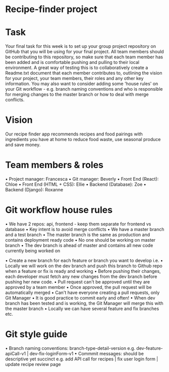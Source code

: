 # Recipe-finder project

# Task
Your final task for this week is to set up your group project repository on GitHub that you will be using for your final project. All team members should be contributing to this repository, so make sure that each team member has been added and is comfortable pushing and pulling to their local environment. A great way of testing this is to collaboratively create a Readme.txt document that each member contributes to, outlining the vision for your project, your team members, their roles and any other key information. You may also want to consider adding some 'house rules' on your Git workflow - e.g. branch naming conventions and who is responsible for merging changes to the master branch or how to deal with merge conflicts.

# Vision
Our recipe finder app recommends recipes and food pairings with ingredients you have at home to reduce food waste, use seasonal produce and save money.

# Team members & roles
  • Project manager: Francesca
  • Git manager: Beverly
  • Front End (React): Chloe
  • Front End (HTML + CSS): Ellie
  • Backend (Database): Zoe
  • Backend (Django): Roxanne

# Git workflow house rules
  • We have 2 repos: api, frontend - keep them separate for  frontend vs database
  • Key intent is to avoid merge conflicts
  • We have a master branch and a test branch
  • The master branch is the same as production and contains deployment ready code
  • No one should be working on master branch
  • The dev branch is ahead of master and contains all new code currently being worked on

  • Create a new branch for each feature or branch you want to develop i.e. 
  • Locally we will work on the dev branch and push this branch to Github repo when a feature or fix is ready and working
  • Before pushing their changes, each developer must fetch any new changes from the dev branch before pushing her new code. 
  • Pull request can't be approved until they are approved by a team member
  • Once approved, the pull request will be automatically merged
  • Can't have everyone creating a pull requests, only Git Manager
  • It is good practice to commit early and often!
  • When dev branch has been tested and is working, the Git Manager will merge this with the master branch
  • Locally we can have several feature and fix branches etc.

# Git style guide
  • Branch naming conventions: branch-type-detail-version e.g. dev-feature-apiCall-v1 | dev-fix-loginForm-v1 
  • Commmit messages: should be descriptive yet succinct e.g. add API call for recipes | fix user login form | update recipe review page
